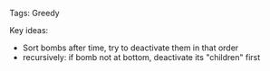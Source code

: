 Tags: Greedy

Key ideas:
* Sort bombs after time, try to deactivate them in that order
* recursively: if bomb not at bottom, deactivate its "children" first